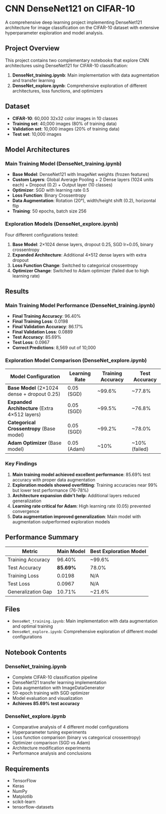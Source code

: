 # CNN DenseNet121 on CIFAR-10

A comprehensive deep learning project implementing DenseNet121 architecture for image classification on the CIFAR-10 dataset with extensive hyperparameter exploration and model analysis.

## Project Overview

This project contains two complementary notebooks that explore CNN architectures using DenseNet121 for CIFAR-10 classification:

1. **DenseNet_training.ipynb**: Main implementation with data augmentation and transfer learning
2. **DenseNet_explore.ipynb**: Comprehensive exploration of different architectures, loss functions, and optimizers

## Dataset

- **CIFAR-10**: 60,000 32x32 color images in 10 classes
- **Training set**: 40,000 images (80% of training data)
- **Validation set**: 10,000 images (20% of training data)  
- **Test set**: 10,000 images

## Model Architectures

### Main Training Model (DenseNet_training.ipynb)
- **Base Model**: DenseNet121 with ImageNet weights (frozen features)
- **Custom Layers**: Global Average Pooling + 2 Dense layers (1024 units each) + Dropout (0.2) + Output layer (10 classes)
- **Optimizer**: SGD with learning rate 0.5
- **Loss Function**: Binary Crossentropy
- **Data Augmentation**: Rotation (20°), width/height shift (0.2), horizontal flip
- **Training**: 50 epochs, batch size 256

### Exploration Models (DenseNet_explore.ipynb)
Four different configurations tested:
1. **Base Model**: 2×1024 dense layers, dropout 0.25, SGD lr=0.05, binary crossentropy
2. **Expanded Architecture**: Additional 4×512 dense layers with extra dropout
3. **Loss Function Change**: Switched to categorical crossentropy
4. **Optimizer Change**: Switched to Adam optimizer (failed due to high learning rate)

## Results

### Main Training Model Performance (DenseNet_training.ipynb)
- **Final Training Accuracy**: 96.40%
- **Final Training Loss**: 0.0198
- **Final Validation Accuracy**: 86.17%
- **Final Validation Loss**: 0.0889
- **Test Accuracy**: 85.69%
- **Test Loss**: 0.0967
- **Correct Predictions**: 8,569 out of 10,000

### Exploration Model Comparison (DenseNet_explore.ipynb)

| Model Configuration | Learning Rate | Training Accuracy | Test Accuracy |
|---------------------|---------------|-------------------|---------------|
| **Base Model** (2×1024 dense + dropout 0.25) | 0.05 (SGD) | ~99.6% | ~77.8% |
| **Expanded Architecture** (Extra 4×512 layers) | 0.05 (SGD) | ~99.5% | ~76.8% |
| **Categorical Crossentropy** (Base model) | 0.05 (SGD) | ~99.2% | ~78.0% |
| **Adam Optimizer** (Base model) | 0.05 (Adam) | ~10% | ~10% (failed) |

### Key Findings

1. **Main training model achieved excellent performance**: 85.69% test accuracy with proper data augmentation
2. **Exploration models showed overfitting**: Training accuracies near 99% but lower test performance (76-78%)
3. **Architecture expansion didn't help**: Additional layers reduced generalization
4. **Learning rate critical for Adam**: High learning rate (0.05) prevented convergence
5. **Data augmentation improved generalization**: Main model with augmentation outperformed exploration models

## Performance Summary

| Metric | Main Model | Best Exploration Model |
|--------|------------|----------------------|
| Training Accuracy | 96.40% | ~99.6% |
| Test Accuracy | **85.69%** | 78.0% |
| Training Loss | 0.0198 | N/A |
| Test Loss | 0.0967 | N/A |
| Generalization Gap | 10.71% | ~21.6% |

## Files

- `DenseNet_training.ipynb`: Main implementation with data augmentation and optimal training
- `DenseNet_explore.ipynb`: Comprehensive exploration of different model configurations

## Notebook Contents

### DenseNet_training.ipynb
- Complete CIFAR-10 classification pipeline
- DenseNet121 transfer learning implementation
- Data augmentation with ImageDataGenerator
- 50-epoch training with SGD optimizer
- Model evaluation and visualization
- **Achieves 85.69% test accuracy**

### DenseNet_explore.ipynb
- Comparative analysis of 4 different model configurations
- Hyperparameter tuning experiments
- Loss function comparison (binary vs categorical crossentropy)
- Optimizer comparison (SGD vs Adam)
- Architecture modification experiments
- Performance analysis and conclusions

## Requirements

- TensorFlow
- Keras
- NumPy
- Matplotlib
- scikit-learn
- tensorflow-datasets
